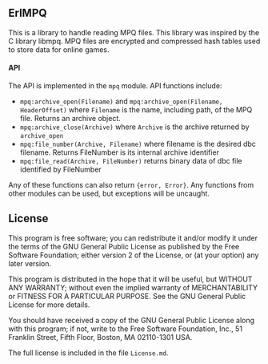 ## ErlMPQ
This is a library to handle reading MPQ files. This library was inspired by the C library libmpq. MPQ files are encrypted and compressed hash tables used to store data for online games.


#### API
The API is implemented in the `mpq` module. API functions include:

* `mpq:archive_open(Filename)` and `mpq:archive_open(Filename, HeaderOffset)` where `Filename` is the name, including path, of the MPQ file. Returns an archive object.
* `mpq:archive_close(Archive)` where `Archive` is the archive returned by `archive_open`
* `mpq:file_number(Archive, Filename)` where filename is the desired dbc filename. Returns FileNumber is its internal archive identifier
* `mpq:file_read(Archive, FileNumber)` returns binary data of dbc file identified by FileNumber

Any of these functions can also return `{error, Error}`. Any functions from other modules can be used, but exceptions will be uncaught.


License
-------
This program is free software; you can redistribute it and/or modify it under
the terms of the GNU General Public License as published by the Free Software
Foundation; either version 2 of the License, or (at your option) any later
version.

This program is distributed in the hope that it will be useful, but WITHOUT ANY
WARRANTY; without even the implied warranty of MERCHANTABILITY or FITNESS FOR A
PARTICULAR PURPOSE.  See the GNU General Public License for more details.

You should have received a copy of the GNU General Public License along with
this program; if not, write to the Free Software Foundation, Inc., 51 Franklin
Street, Fifth Floor, Boston, MA 02110-1301 USA.

The full license is included in the file `License.md`.
